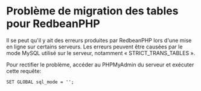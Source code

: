# Problème de migration des tables pour RedbeanPHP 

Il se peut qu'il y ait des erreurs produites par RedbeanPHP lors d'une mise en ligne sur certains serveurs. Les erreurs peuvent être causées par le mode MySQL utilisé sur le serveur, notamment « STRICT_TRANS_TABLES ».

Pour rectifier le problème, accéder au PHPMyAdmin du serveur et exécuter cette requête:

    SET GLOBAL sql_mode = '';